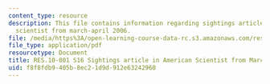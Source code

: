 ```yaml
---
content_type: resource
description: This file contains information regarding sightings article in american
  scientist from march-april 2006.
file: /media/https%3A/open-learning-course-data-rc.s3.amazonaws.com/res-10-001-making-science-and-engineering-pictures-a-practical-guide-to-presenting-your-work-spring-2016/f8f8fdb9405b8ec21d9d912e63242960_MITRES_10_001S16_MarchApril06.pdf
file_type: application/pdf
resourcetype: Document
title: RES.10-001 S16 Sightings article in American Scientist from March-April 2006
uid: f8f8fdb9-405b-8ec2-1d9d-912e63242960
---
```

